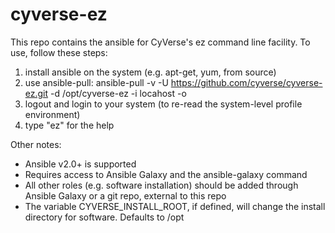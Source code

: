 # cyverse-ez

This repo contains the ansible for CyVerse's ez command line facility. To use, follow these steps:

1. install ansible on the system (e.g. apt-get, yum, from source)
2. use ansible-pull: ansible-pull -v -U https://github.com/cyverse/cyverse-ez.git -d /opt/cyverse-ez -i locahost -o 
3. logout and login to your system (to re-read the system-level profile environment)
4. type "ez" for the help

Other notes:
* Ansible v2.0+ is supported
* Requires access to Ansible Galaxy and the ansible-galaxy command
* All other roles (e.g. software installation) should be added through Ansible Galaxy or a git repo, external to this repo
* The variable CYVERSE_INSTALL_ROOT, if defined, will change the install directory for software. Defaults to /opt
